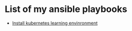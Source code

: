 # List of my ansible playbooks

- [Install kubernetes learning envinronment](https://github.com/MiCh4n/ansible-playbooks/blob/main/k8s1.yml)
